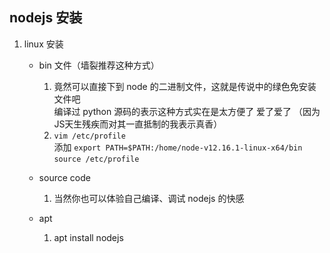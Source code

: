## nodejs  安装
1. linux 安装
   - bin 文件（墙裂推荐这种方式）
     1. 竟然可以直接下到 node 的二进制文件，这就是传说中的绿色免安装文件吧  
       编译过 python 源码的表示这种方式实在是太方便了 爱了爱了
       （因为JS天生残疾而对其一直抵制的我表示真香）
     2. ```vim /etc/profile```  
        添加 ```export PATH=$PATH:/home/node-v12.16.1-linux-x64/bin```  
        ```source /etc/profile```
     
   - source code
     1. 当然你也可以体验自己编译、调试 nodejs 的快感
     
   - apt
     1. apt install nodejs
     
